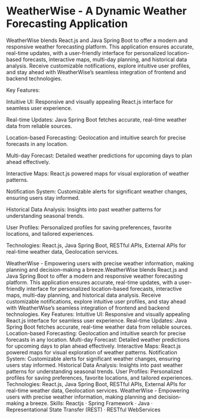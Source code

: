 # WeatherWise - A Dynamic Weather Forecasting Application
WeatherWise blends React.js and Java Spring Boot to offer a modern and responsive weather forecasting platform. This application ensures accurate, real-time updates, with a user-friendly interface for personalized location-based forecasts, interactive maps, multi-day planning, and historical data analysis. Receive customizable notifications, explore intuitive user profiles, and stay ahead with WeatherWise’s seamless integration of frontend and backend technologies.

Key Features:

Intuitive UI: Responsive and visually appealing React.js interface for seamless user experience.

Real-time Updates: Java Spring Boot fetches accurate, real-time weather data from reliable sources.

Location-based Forecasting: Geolocation and intuitive search for precise forecasts in any location.

Multi-day Forecast: Detailed weather predictions for upcoming days to plan ahead effectively.

Interactive Maps: React.js powered maps for visual exploration of weather patterns.

Notification System: Customizable alerts for significant weather changes, ensuring users stay informed.

Historical Data Analysis: Insights into past weather patterns for understanding seasonal trends.

User Profiles: Personalized profiles for saving preferences, favorite locations, and tailored experiences.

Technologies: React.js, Java Spring Boot, RESTful APIs, External APIs for real-time weather data, Geolocation services.

WeatherWise - Empowering users with precise weather information, making planning and decision-making a breeze.WeatherWise blends React.js and Java Spring Boot to offer a modern and responsive weather forecasting platform. This application ensures accurate, real-time updates, with a user-friendly interface for personalized location-based forecasts, interactive maps, multi-day planning, and historical data analysis. Receive customizable notifications, explore intuitive user profiles, and stay ahead with WeatherWise’s seamless integration of frontend and backend technologies. Key Features: Intuitive UI: Responsive and visually appealing React.js interface for seamless user experience. Real-time Updates: Java Spring Boot fetches accurate, real-time weather data from reliable sources. Location-based Forecasting: Geolocation and intuitive search for precise forecasts in any location. Multi-day Forecast: Detailed weather predictions for upcoming days to plan ahead effectively. Interactive Maps: React.js powered maps for visual exploration of weather patterns. Notification System: Customizable alerts for significant weather changes, ensuring users stay informed. Historical Data Analysis: Insights into past weather patterns for understanding seasonal trends. User Profiles: Personalized profiles for saving preferences, favorite locations, and tailored experiences. Technologies: React.js, Java Spring Boot, RESTful APIs, External APIs for real-time weather data, Geolocation services. WeatherWise - Empowering users with precise weather information, making planning and decision-making a breeze.
Skills: Reactjs · Spring Framework · Java · Representational State Transfer (REST) · RESTful WebServices
